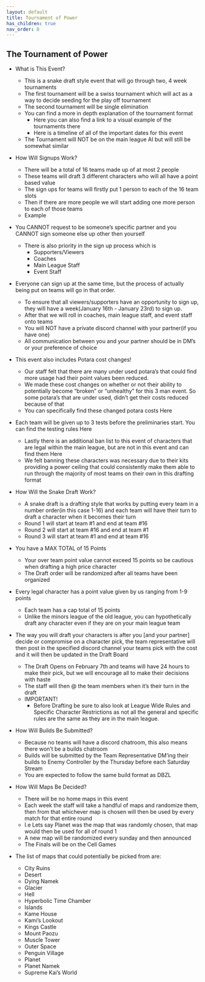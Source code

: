 ```yaml
---
layout: default
title: Tournament of Power
has_children: true
nav_order: 8
---
```


## The Tournament of Power

* What is This Event?
    * This is a snake draft style event that will go through two, 4 week tournaments
    * The first tournament will be a swiss tournament which will act as a way to decide seeding for the play off tournament
    * The second tournament will be single elimination
    * You can find a more in depth explanation of the tournament format 
        * Here you can also find a link to a visual example of the tournaments there
        * Here is a timeline of all of the important dates for this event
    * The Tournament will NOT be on the main league AI but will still be somewhat similar

* How Will Signups Work?
    * There will be a total of 16 teams made up of at most 2 people
    * These teams will draft 3 different characters who will all have a point based value 
    * The sign ups for teams will firstly put 1 person to each of the 16 team slots
    * Then if there are more people we will start adding one more person to each of those teams
    * Example 
    
    
* You CANNOT request to be someone’s specific partner and you CANNOT sign someone else up other then yourself
    * There is also priority in the sign up process which is
        * Supporters/Viewers
        * Coaches
        * Main League Staff
        * Event Staff

* Everyone can sign up at the same time, but the process of actually being put on teams will go in that order. 
    * To ensure that all viewers/supporters have an opportunity to sign up, they will have a week(January 16th - January 23rd) to sign up. 
    * After that we will roll in coaches, main league staff, and event staff onto teams
    * You will NOT have a private discord channel with your partner(if you have one)
    * All communication between you and your partner should be in DM’s or your preference of choice

* This event also includes Potara cost changes!
    * Our staff felt that there are many under used potara’s that could find more usage had their point values been reduced. 
    * We made these cost changes on whether or not their ability to potentially become “broken” or “unhealthy” for this 3 man event. So some potara’s that are under used, didn’t get their costs reduced because of that
    * You can specifically find these changed potara costs Here

* Each team will be given up to 3 tests before the preliminaries start. You can find the testing rules Here

    * Lastly there is an additional ban list to this event of characters that are legal within the main league, but are not in this event and can find them 
    Here
    * We felt banning these characters was necessary due to their kits providing a power ceiling that could consistently make them able to run through the majority of most teams on their own in this drafting format

* How Will the Snake Draft Work?
    * A snake draft is a drafting style that works by putting every team in a number order(in this case 1-16) and each team will have their turn to draft a character when it becomes their turn
    * Round 1 will start at team #1 and end at team #16
    * Round 2 will start at team #16 and end at team #1
    * Round 3 will start at team #1 and end at team #16

* You have a MAX TOTAL of 15 Points 
    * Your over team point value cannot exceed 15 points so be cautious when drafting a high price character
    * The Draft order will be randomized after all teams have been organized

* Every legal character has a point value given by us ranging from 1-9 points
    * Each team has a cap total of 15 points
    * Unlike the minors league of the old league, you can hypothetically draft any character even if they are on your main league team

* The way you will draft your characters is after you [and your partner] decide or compromise on a character pick, the team representative will then post in the specified discord channel your teams pick with the cost and it will then be updated in the Draft Board
    * The Draft Opens on February 7th and teams will have 24 hours to make their pick, but we will encourage all to make their decisions with haste
    * The staff will then @ the team members when it’s their turn in the draft
    * IMPORTANT!
         * Before Drafting be sure to also look at League Wide Rules and Specific Character Restrictions as not all the general and specific rules are the same as they are in the main league.

* How Will Builds Be Submitted?
    * Because no teams will have a discord chatroom, this also means there won’t be a builds chatroom
    * Builds will be submitted by the Team Representative DM’ing their builds to Enemy Controller by the Thursday before each Saturday Stream
    * You are expected to follow the same build format as DBZL

* How Will Maps Be Decided?
    * There will be no home maps in this event
    * Each week the staff will take a handful of maps and randomize them, then from that whichever map is chosen will then be used by every match for that entire round
    * I.e Lets say Planet was the map that was randomly chosen, that map would then be used for all of round 1
    * A new map will be randomized every sunday and then announced
    * The Finals will be on the Cell Games

* The list of maps that could potentially be picked from are:
    * City Ruins
    * Desert
    * Dying Namek
    * Glacier
    * Hell
    * Hyperbolic Time Chamber
    * Islands
    * Kame House
    * Kami’s Lookout
    * Kings Castle
    * Mount Paozu
    * Muscle Tower
    * Outer Space
    * Penguin Village
    * Planet
    * Planet Namek
    * Supreme Kai’s World
